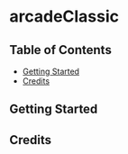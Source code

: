 # arcadeClassic

## Table of Contents

* [Getting Started](#getting-started)
* [Credits](#credits)

## Getting Started

## Credits